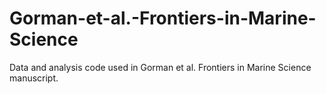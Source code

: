 # Gorman-et-al.-Frontiers-in-Marine-Science
Data and analysis code used in Gorman et al. Frontiers in Marine Science manuscript.
